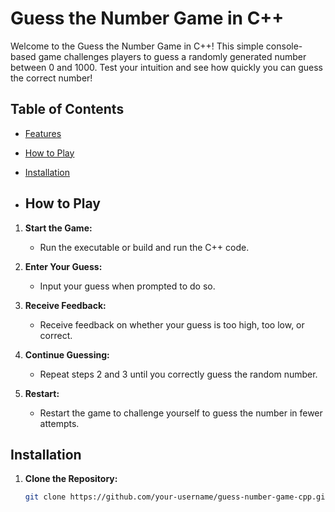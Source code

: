 # Guess the Number Game in C++

Welcome to the Guess the Number Game in C++! This simple console-based game challenges players to guess a randomly generated number between 0 and 1000. Test your intuition and see how quickly you can guess the correct number!

## Table of Contents

- [Features](#features)
- [How to Play](#how-to-play)
- [Installation](#installation)

- ## How to Play

1. **Start the Game:**
   - Run the executable or build and run the C++ code.

2. **Enter Your Guess:**
   - Input your guess when prompted to do so.

3. **Receive Feedback:**
   - Receive feedback on whether your guess is too high, too low, or correct.

4. **Continue Guessing:**
   - Repeat steps 2 and 3 until you correctly guess the random number.

5. **Restart:**
   - Restart the game to challenge yourself to guess the number in fewer attempts.

## Installation

1. **Clone the Repository:**
   ```bash
   git clone https://github.com/your-username/guess-number-game-cpp.git
